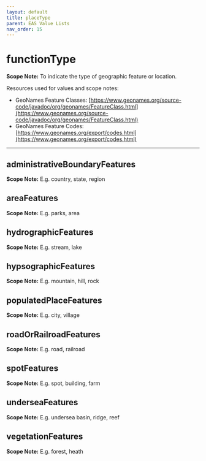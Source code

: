 ```yaml
---
layout: default
title: placeType
parent: EAS Value Lists
nav_order: 15
---
```


# functionType

**Scope Note:**
To indicate the type of geographic feature or location. 

Resources used for values and scope notes:
 - GeoNames Feature Classes: [https://www.geonames.org/source-code/javadoc/org/geonames/FeatureClass.html](https://www.geonames.org/source-code/javadoc/org/geonames/FeatureClass.html)
 - GeoNames Feature Codes: [https://www.geonames.org/export/codes.html](https://www.geonames.org/export/codes.html)
 
---

## administrativeBoundaryFeatures

**Scope Note:**
E.g. country, state, region

## areaFeatures

**Scope Note:**
E.g. parks, area

## hydrographicFeatures

**Scope Note:**
E.g. stream, lake

## hypsographicFeatures

**Scope Note:**
E.g. mountain, hill, rock

## populatedPlaceFeatures

**Scope Note:**
E.g. city, village

## roadOrRailroadFeatures

**Scope Note:**
E.g. road, railroad

## spotFeatures

**Scope Note:**
E.g. spot, building, farm

## underseaFeatures

**Scope Note:**
E.g. undersea basin, ridge, reef

## vegetationFeatures

**Scope Note:**
E.g. forest, heath
